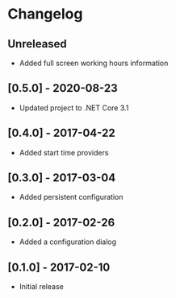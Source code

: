# Changelog

## Unreleased
- Added full screen working hours information

## [0.5.0] - 2020-08-23
- Updated project to .NET Core 3.1

## [0.4.0] - 2017-04-22
- Added start time providers

## [0.3.0] - 2017-03-04
- Added persistent configuration

## [0.2.0] - 2017-02-26
- Added a configuration dialog

## [0.1.0] - 2017-02-10
- Initial release